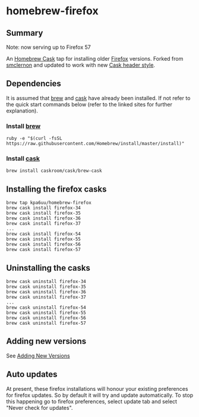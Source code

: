 # homebrew-firefox

## Summary

Note: now serving up to Firefox 57

An [Homebrew Cask] tap for installing older [Firefox] versions.  Forked from [smclernon] and updated to work with new 
[Cask header style].

## Dependencies

It is assumed that [brew] and [cask] have already been installed. If not refer to the quick start commands below (refer 
to the linked sites for further explanation).

### Install [brew]

	ruby -e "$(curl -fsSL https://raw.githubusercontent.com/Homebrew/install/master/install)"

### Install [cask]


	brew install caskroom/cask/brew-cask

## Installing the firefox casks

	brew tap kpa6uu/homebrew-firefox
	brew cask install firefox-34
	brew cask install firefox-35
	brew cask install firefox-36
	brew cask install firefox-37
	...
	brew cask install firefox-54
	brew cask install firefox-55
	brew cask install firefox-56
	brew cask install firefox-57

## Uninstalling the casks

	brew cask uninstall firefox-34
	brew cask uninstall firefox-35
	brew cask uninstall firefox-36
	brew cask uninstall firefox-37
	...
	brew cask uninstall firefox-54
	brew cask uninstall firefox-55
	brew cask uninstall firefox-56
	brew cask uninstall firefox-57

## Adding new versions

See [Adding New Versions]

## Auto updates

At present, these firefox installations will honour your existing preferences for firefox updates. So by default it 
will try and update automatically. To stop this happening go to firefox preferences, select update tab and select 
"Never check for updates".

[Homebrew Cask]: http://caskroom.io
[brew]: http://brew.sh/
[cask]: https://github.com/caskroom/homebrew-cask
[Firefox]: https://www.mozilla.org/en-GB/firefox/new/
[Cask header style]: https://github.com/caskroom/homebrew-cask/commit/25f7cfee04c1d0c470dd1e6b7eaff56fb2598172
[smclernon]: https://github.com/smclernon/homebrew-firefox
[Adding New Versions]: https://github.com/goldcaddy77/homebrew-firefox/wiki/Adding-New-Versions